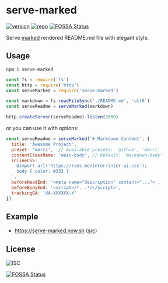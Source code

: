 # serve-marked

[![version][npm-badge]][npm-link]
[![repo][github-src]][github-link]
[![FOSSA Status](https://app.fossa.io/api/projects/git%2Bgithub.com%2Famio%2Fserve-marked.svg?type=shield)](https://app.fossa.io/projects/git%2Bgithub.com%2Famio%2Fserve-marked?ref=badge_shield)

Serve [marked][marked] rendered README.md file with elegant style.

## Usage

`npm i serve-marked`

```javascript
const fs = require('fs')
const http = require('http')
const serveMarked = require('serve-marked')

const markdown = fs.readFileSync('./README.md', 'utf8')
const serveReadme = serveMarked(markdown)

http.createServer(serveReadme).listen(3000)
```

or you can use it with options:

```javascript
const serveReadme = serveMarked('# Markdown Content', {
  title: 'Awesome Project',
  preset: 'merri',  // Available presets: 'github', 'merri'
  contentClassName: 'main-body', // Default: 'markdown-body'
  inlineCSS: `
    @import url('https://rsms.me/inter/inter-ui.css');
    body { color: #333 }
  `,
  beforeHeadEnd: '<meta name="description" content="...">',
  beforeBodyEnd: '<script>/*...*/</script>',
  trackingGA: 'UA-XXXXXX-X'
})
```

## Example

- https://serve-marked.now.sh ([src][now-index-src])

## License

![ISC][license-src]

[github-src]: https://badgen.net/badge/-/amio%2Fserve-marked/black?icon=github&label=
[github-link]: https://github.com/amio/serve-marked
[license-src]: https://badgen.net/badge/license/ISC/blue
[npm-badge]: https://badgen.net/npm/v/serve-marked
[npm-link]: https://www.npmjs.com/package/serve-marked
[marked]: https://github.com/markedjs/marked
[now-index-src]: https://github.com/amio/serve-marked/blob/master/now-index.js


[![FOSSA Status](https://app.fossa.io/api/projects/git%2Bgithub.com%2Famio%2Fserve-marked.svg?type=large)](https://app.fossa.io/projects/git%2Bgithub.com%2Famio%2Fserve-marked?ref=badge_large)